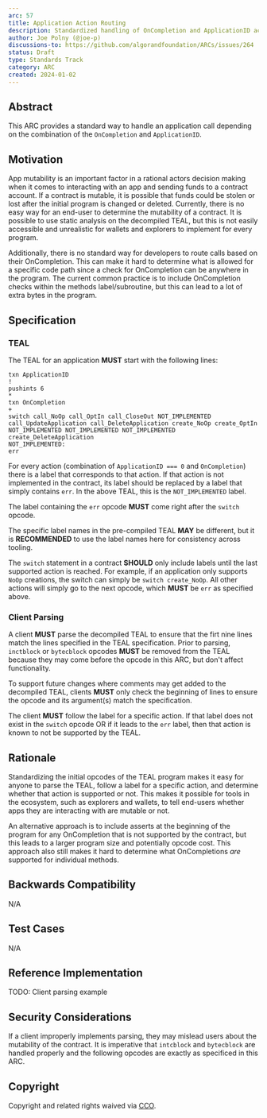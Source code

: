 ```yaml
---
arc: 57
title: Application Action Routing
description: Standardized handling of OnCompletion and ApplicationID actions
author: Joe Polny (@joe-p)
discussions-to: https://github.com/algorandfoundation/ARCs/issues/264
status: Draft
type: Standards Track
category: ARC
created: 2024-01-02
---
```


## Abstract
This ARC provides a standard way to handle an application call depending on the combination of the `OnCompletion` and `ApplicationID`.

## Motivation
App mutability is an important factor in a rational actors decision making when it comes to interacting with an app and sending funds to a contract account. If a contract is mutable, it is possible that funds could be stolen or lost after the initial program is changed or deleted. Currently, there is no easy way for an end-user to determine the mutability of a contract. It is possible to use static analysis on the decompiled TEAL, but this is not easily accessible and unrealistic for wallets and explorers to implement for every program.

Additionally, there is no standard way for developers to route calls based on their OnCompletion. This can make it hard to determine what is allowed for a specific code path since a check for OnCompletion can be anywhere in the program. The current common practice is to include OnCompletion checks within the methods label/subroutine, but this can lead to a lot of extra bytes in the program.  

## Specification

### TEAL
The TEAL for an application **MUST** start with the following lines:

```
txn ApplicationID
!
pushints 6
*
txn OnCompletion
+
switch call_NoOp call_OptIn call_CloseOut NOT_IMPLEMENTED call_UpdateApplication call_DeleteApplication create_NoOp create_OptIn NOT_IMPLEMENTED NOT_IMPLEMENTED NOT_IMPLEMENTED create_DeleteApplication
NOT_IMPLEMENTED:
err
```

For every action (combination of `ApplicationID === 0` and `OnCompletion`) there is a label that corresponds to that action. If that action is not implemented in the contract, its label should be replaced by a label that simply contains `err`. In the above TEAL, this is the `NOT_IMPLEMENTED` label.

The label containing the `err` opcode **MUST** come right after the `switch` opcode.

The specific label names in the pre-compiled TEAL **MAY** be different, but it is **RECOMMENDED** to use the label names here for consistency across tooling.

The `switch` statement in a contract **SHOULD** only include labels until the last supported action is reached. For example, if an application only supports `NoOp` creations, the switch can simply be `switch create_NoOp`. All other actions will simply go to the next opcode, which **MUST** be `err` as specified above.

### Client Parsing

A client **MUST** parse the decompiled TEAL to ensure that the firt nine lines match the lines specified in the TEAL specification. Prior to parsing, `inctblock` or `bytecblock` opcodes **MUST** be removed from the TEAL because they may come before the opcode in this ARC, but don't affect functionality.

To support future changes where comments may get added to the decompiled TEAL, clients **MUST** only check the beginning of lines to ensure the opcode and its argument(s) match the specification.

The client **MUST** follow the label for a specific action. If that label does not exist in the `switch` opcode OR if it leads to the `err` label, then that action is known to not be supported by the TEAL.

## Rationale
Standardizing the initial opcodes of the TEAL program makes it easy for anyone to parse the TEAL, follow a label for a specific action, and determine whether that action is supported or not. This makes it possible for tools in the ecosystem, such as explorers and wallets, to tell end-users whether apps they are interacting with are mutable or not.

An alternative approach is to include asserts at the beginning of the program for any OnCompletion that is not supported by the contract, but this leads to a larger program size and potentially opcode cost. This approach also still makes it hard to determine what OnCompletions *are* supported for individual methods.

## Backwards Compatibility
N/A

## Test Cases
N/A

## Reference Implementation
TODO: Client parsing example

## Security Considerations
If a client improperly implements parsing, they may mislead users about the mutability of the contract. It is imperative that `intcblock` and `bytecblock` are handled properly and the following opcodes are exactly as specificed in this ARC.

## Copyright
Copyright and related rights waived via <a href="https://creativecommons.org/publicdomain/zero/1.0/">CCO</a>.
